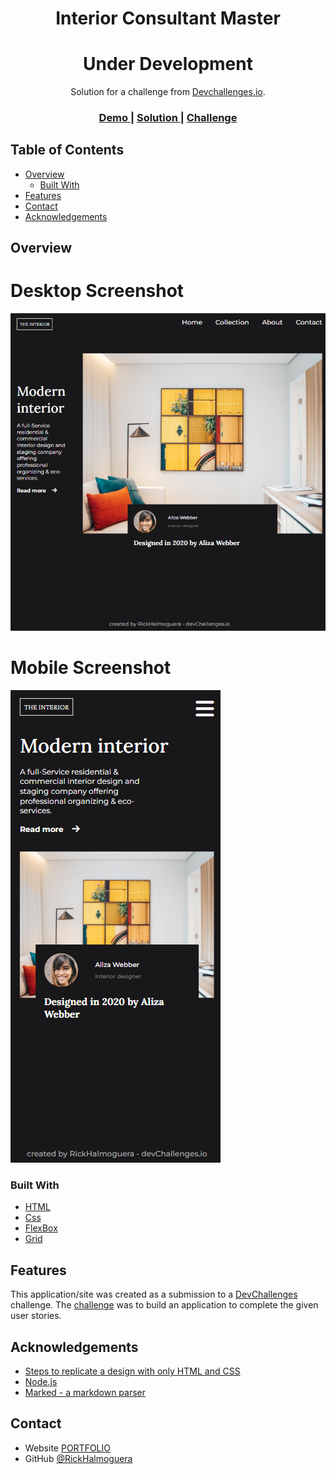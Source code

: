 <!-- Please update value in the {}  -->

<h1 align="center">Interior Consultant Master</h1>
<h1 align="center">Under Development</h1>

<div align="center">
   Solution for a challenge from  <a href="http://devchallenges.io" target="_blank">Devchallenges.io</a>.
</div>

<div align="center">
  <h3>
    <a href="https://{your-demo-link.your-domain}">
      Demo
    </a>
    <span> | </span>
    <a href="https://{your-url-to-the-solution}">
      Solution
    </a>
    <span> | </span>
    <a href="https://devchallenges.io/challenges/Jymh2b2FyebRTUljkNcb">
      Challenge
    </a>
  </h3>
</div>

<!-- TABLE OF CONTENTS -->

## Table of Contents

- [Overview](#overview)
  - [Built With](#built-with)
- [Features](#features)
- [Contact](#contact)
- [Acknowledgements](#acknowledgements)

<!-- OVERVIEW -->

## Overview
# Desktop Screenshot
![screenshot](./screenshotDesktop.png)

# Mobile Screenshot
![screenshot](./screenshotMobile.png)

### Built With

- [HTML](https://developer.mozilla.org/es/docs/Web/HTML)
- [Css](https://developer.mozilla.org/es/docs/Web/CSS)
- [FlexBox](https://css-tricks.com/snippets/css/a-guide-to-flexbox/)
- [Grid](https://css-tricks.com/snippets/css/complete-guide-grid/)

## Features

<!-- List the features of your application or follow the template. Don't share the figma file here :) -->

This application/site was created as a submission to a [DevChallenges](https://devchallenges.io/challenges) challenge. The [challenge](https://devchallenges.io/challenges/Jymh2b2FyebRTUljkNcb) was to build an application to complete the given user stories.

## Acknowledgements

<!-- This section should list any articles or add-ons/plugins that helps you to complete the project. This is optional but it will help you in the future. For exmpale -->

- [Steps to replicate a design with only HTML and CSS](https://devchallenges-blogs.web.app/how-to-replicate-design/)
- [Node.js](https://nodejs.org/)
- [Marked - a markdown parser](https://github.com/chjj/marked)

## Contact

- Website [PORTFOLIO](https://rickhalmoguera.github.io/PORTFOLIO/)
- GitHub [@RickHalmoguera](https://github.com/RickHalmoguera)
